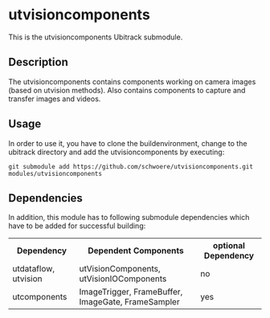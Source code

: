 utvisioncomponents
===============
This is the utvisioncomponents Ubitrack submodule.

Description
----------
The utvisioncomponents contains components working on camera images (based on utvision methods). Also contains components to capture and transfer images and videos.


Usage
-----
In order to use it, you have to clone the buildenvironment, change to the ubitrack directory and add the utvisioncomponents by executing:

    git submodule add https://github.com/schwoere/utvisioncomponents.git modules/utvisioncomponents


Dependencies
----------
In addition, this module has to following submodule dependencies which have to be added for successful building:

<table>
  <tr>
    <th>Dependency</th><th>Dependent Components</th><th>optional Dependency</th>
  </tr>
  <tr>
    <td>utdataflow, utvision</td><td>utVisionComponents, utVisionIOComponents</td><td>no</td>
  </tr>
  <tr>
    <td>utcomponents</td><td>ImageTrigger, FrameBuffer, ImageGate, FrameSampler</td><td>yes</td>
  </tr>
</table>
